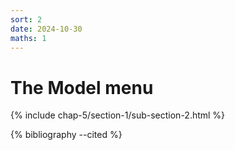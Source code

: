 ```yaml
---
sort: 2
date: 2024-10-30
maths: 1
---
```


# The Model menu

{% include chap-5/section-1/sub-section-2.html %}

{% bibliography --cited %}

